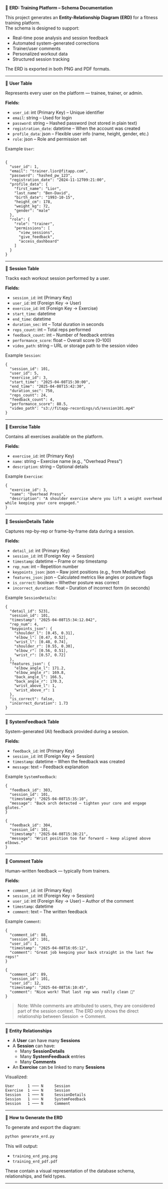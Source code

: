 

📘 **ERD: Training Platform – Schema Documentation**

This project generates an **Entity-Relationship Diagram (ERD)** for a fitness training platform.  
The schema is designed to support:

- Real-time pose analysis and session feedback
- Automated system-generated corrections
- Trainer/user comments
- Personalized workout data
- Structured session tracking

The ERD is exported in both PNG and PDF formats.

---

🔹 **User Table**

Represents every user on the platform — trainee, trainer, or admin.

**Fields:**

- `user_id`: int (Primary Key) – Unique identifier  
- `email`: string – Used for login  
- `password`: string – Hashed password (not stored in plain text)  
- `registration_date`: datetime – When the account was created  
- `profile_data`: json – Flexible user info (name, height, gender, etc.)  
- `role`: json – Role and permission set

Example `User`:
```

{
  "user_id": 1,
  "email": "trainer.lior@fitapp.com",
  "password": "hashed_pw_123",
  "registration_date": "2024-11-12T09:21:00",
  "profile_data": {
    "first_name": "Lior",
    "last_name": "Ben-David",
    "birth_date": "1993-10-15",
    "height_cm": 178,
    "weight_kg": 72,
    "gender": "male"
  },
  "role": {
    "role": "trainer",
    "permissions": [
      "view_sessions",
      "give_feedback",
      "access_dashboard"
    ]
  }
}

```

---

🔹 **Session Table**

Tracks each workout session performed by a user.

**Fields:**

- `session_id`: int (Primary Key)  
- `user_id`: int (Foreign Key → User)  
- `exercise_id`: int (Foreign Key → Exercise)  
- `start_time`: datetime  
- `end_time`: datetime  
- `duration_sec`: int – Total duration in seconds  
- `reps_count`: int – Total reps performed  
- `feedback_count`: int – Number of feedback entries  
- `performance_score`: float – Overall score (0–100)  
- `video_path`: string – URL or storage path to the session video

Example `Session`:
```
{
  "session_id": 101,
  "user_id": 5,
  "exercise_id": 3,
  "start_time": "2025-04-08T15:30:00",
  "end_time": "2025-04-08T15:42:30",
  "duration_sec": 750,
  "reps_count": 24,
  "feedback_count": 4,
  "performance_score": 88.5,
  "video_path": "s3://fitapp-recordings/u5/session101.mp4"
}
```


---

🔹 **Exercise Table**

Contains all exercises available on the platform.

**Fields:**

- `exercise_id`: int (Primary Key)  
- `name`: string – Exercise name (e.g., "Overhead Press")  
- `description`: string – Optional details

Example `Exercise`:

```
{
  "exercise_id": 3,
  "name": "Overhead Press",
  "description": "A shoulder exercise where you lift a weight overhead while keeping your core engaged."
}
```
---

🔹 **SessionDetails Table**

Captures rep-by-rep or frame-by-frame data during a session.

**Fields:**

- `detail_id`: int (Primary Key)  
- `session_id`: int (Foreign Key → Session)  
- `timestamp`: datetime – Frame or rep timestamp  
- `rep_num`: int – Repetition number  
- `keypoints_json`: json – Raw joint positions (e.g., from MediaPipe)  
- `features_json`: json – Calculated metrics like angles or posture flags  
- `is_correct`: boolean – Whether posture was correct  
- `incorrect_duration`: float – Duration of incorrect form (in seconds)

Example `SessionDetails`:
```
{
  "detail_id": 5231,
  "session_id": 101,
  "timestamp": "2025-04-08T15:34:12.042",
  "rep_num": 4,
  "keypoints_json": {
    "shoulder_l": [0.45, 0.31],
    "elbow_l": [0.47, 0.52],
    "wrist_l": [0.48, 0.74],
    "shoulder_r": [0.55, 0.30],
    "elbow_r": [0.56, 0.51],
    "wrist_r": [0.57, 0.72]
  },
  "features_json": {
    "elbow_angle_l": 171.2,
    "elbow_angle_r": 169.8,
    "back_angle_l": 166.5,
    "back_angle_r": 170.3,
    "wrist_above_l": 1,
    "wrist_above_r": 1
  },
  "is_correct": false,
  "incorrect_duration": 1.73
}

```

---

🔹 **SystemFeedback Table**

System-generated (AI) feedback provided during a session.

**Fields:**

- `feedback_id`: int (Primary Key)  
- `session_id`: int (Foreign Key → Session)  
- `timestamp`: datetime – When the feedback was created  
- `message`: text – Feedback explanation

Example `SystemFeedback`:
```
{
  "feedback_id": 303,
  "session_id": 101,
  "timestamp": "2025-04-08T15:35:10",
  "message": "Back arch detected — tighten your core and engage glutes."
}

{
  "feedback_id": 304,
  "session_id": 101,
  "timestamp": "2025-04-08T15:38:21",
  "message": "Wrist position too far forward — keep aligned above elbows."
}

```

---

🔹 **Comment Table**

Human-written feedback — typically from trainers.

**Fields:**

- `comment_id`: int (Primary Key)  
- `session_id`: int (Foreign Key → Session)  
- `user_id`: int (Foreign Key → User) – Author of the comment  
- `timestamp`: datetime  
- `comment`: text – The written feedback

Example `Comment`:
```
{
  "comment_id": 88,
  "session_id": 101,
  "user_id": 1,
  "timestamp": "2025-04-08T16:05:12",
  "comment": "Great job keeping your back straight in the last few reps!"
}

{
  "comment_id": 89,
  "session_id": 101,
  "user_id": 12,
  "timestamp": "2025-04-08T16:10:45",
  "comment": "Nice work! That last rep was really clean 👏"
}

```

> Note: While comments are attributed to users, they are considered part of the session context. The ERD only shows the direct relationship between Session → Comment.

---

🔗 **Entity Relationships**

- A **User** can have many **Sessions**
- A **Session** can have:
  - Many **SessionDetails**
  - Many **SystemFeedback** entries
  - Many **Comments**
- An **Exercise** can be linked to many **Sessions**

Visualized:

```
User      1 ─── N     Session
Exercise  1 ─── N     Session
Session   1 ─── N     SessionDetails
Session   1 ─── N     SystemFeedback
Session   1 ─── N     Comment
```

---

📂 **How to Generate the ERD**

To generate and export the diagram:

```bash
python generate_erd.py
```

This will output:

- `training_erd_png.png`
- `training_erd_pdf.pdf`

These contain a visual representation of the database schema, relationships, and field types.

---